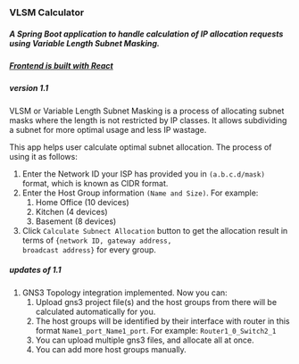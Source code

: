 ### VLSM Calculator

##### A Spring Boot application to handle calculation of IP allocation requests using Variable Length Subnet Masking.
##### [Frontend is built with React](https://github.com/TanvirSojal/VLSM-Calculator-React)

##### version 1.1
VLSM or Variable Length Subnet Masking is a process of allocating subnet masks where the length is not restricted by IP classes. It allows subdividing a subnet for more optimal usage and less IP wastage. 

This app helps user calculate optimal subnet allocation. The process of using it as follows:

1. Enter the Network ID your ISP has provided you in <code>(a.b.c.d/mask)</code> format, which is known as CIDR format.
2. Enter the Host Group information <code>(Name and Size)</code>. For example:
   1. Home Office (10 devices)
   2. Kitchen (4 devices)
   3. Basement (8 devices)
3. Click <code>Calculate Subnect Allocation</code> button to get the allocation result in terms of <code>{network ID, gateway address, broadcast address}</code> for every group.

##### updates of 1.1
1. GNS3 Topology integration implemented. Now you can:
   1. Upload gns3 project file(s) and the host groups from there will be calculated automatically for you.
   2. The host groups will be identified by their interface with router in this format <code>Name1_port_Name1_port</code>. For example: <code>Router1_0_Switch2_1</code>
   3. You can upload multiple gns3 files, and allocate all at once.
   4. You can add more host groups manually.
